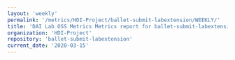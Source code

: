 ```yaml
---
layout: 'weekly'
permalink: '/metrics/HDI-Project/ballet-submit-labextension/WEEKLY/'
title: 'DAI Lab OSS Metrics Metrics report for ballet-submit-labextension | WEEKLY-REPORT-2020-03-15'
organization: 'HDI-Project'
repository: 'ballet-submit-labextension'
current_date: '2020-03-15'
---
```

